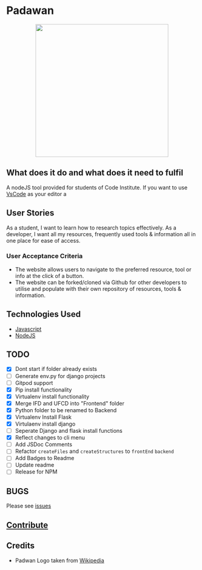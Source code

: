 <!-- markdownlint-disable MD033 -->
# Padawan

<div align="center">
  <img src="https://upload.wikimedia.org/wikipedia/en/d/d7/Ahsoka_Tano.png" height="350" width="350">
</div>

## What does it do and what does it need to fulfil

A nodeJS tool provided for students of Code Institute.
If you want to use [VsCode](https://code.visualstudio.com/") as your editor a

## User Stories

As a student, I want to learn how to research topics effectively.
As a developer, I want all my resources, frequently used tools & information all in one place for ease of access.

### User Acceptance Criteria

- The website allows users to navigate to the preferred resource, tool or info at the click of a button.
- The website can be forked/cloned via Github for other developers to utilise and populate with their own repository of resources, tools & information.

## Technologies Used

- [Javascript](https://developer.mozilla.org/en-US/docs/Learn/Getting_started_with_the_web/JavaScript_basics)
- [NodeJS](https://www.nodejs.org)

## TODO

- [x] Dont start if folder already exists
- [ ] Generate env.py for django projects
- [ ] Gitpod support
- [x] Pip install functionality
- [x] Virtualenv install functionality
- [x] Merge IFD and UFCD into "Frontend" folder
- [x] Python folder to be renamed to Backend
- [x] Virtualenv Install Flask
- [x] Virtulaenv install django
- [ ] Seperate Django and flask install functions
- [x] Reflect changes to cli menu
- [ ] Add JSDoc Comments
- [ ] Refactor `createFiles` and `createStructures` to `frontEnd` `backend`
- [ ] Add Badges to Readme
- [ ] Update readme
- [ ] Release for NPM

## BUGS

Please see [issues](https://github.com/Eventyret/Padawan/issues)

## [Contribute](CONTRIBUTING.md)

## Credits

- Padwan Logo taken from [Wikipedia]("https://upload.wikimedia.org/wikipedia/en/d/d7/Ahsoka_Tano.png)

